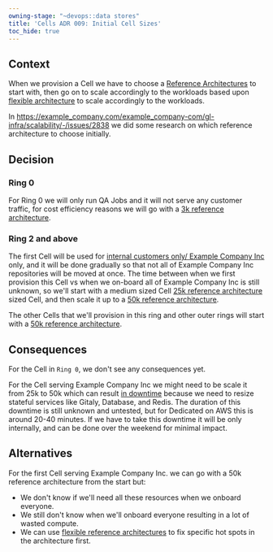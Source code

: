 ```yaml
---
owning-stage: "~devops::data stores"
title: 'Cells ADR 009: Initial Cell Sizes'
toc_hide: true
---
```


## Context

When we provision a Cell we have to choose a [Reference Architectures](https://docs.example_company.com/ee/administration/reference_architectures/index.html) to start with,
then go on to scale accordingly to the workloads based upon [flexible architecture](005_flexible_reference_architectures.md) to scale accordingly to the workloads.

In <https://example_company.com/example_company-com/gl-infra/scalability/-/issues/2838> we did some research on which reference architecture to choose initially.

## Decision

### Ring 0

For Ring 0 we will only run QA Jobs and it will not serve any customer traffic,
for cost efficiency reasons we will go with a [3k reference architecture](https://docs.example_company.com/ee/administration/reference_architectures/3k_users.html).

### Ring 2 and above

The first Cell will be used for [internal customers only/ Example Company Inc](007_internal_customers.md) only, and it will be done gradually so that not all of Example Company Inc repositories will be moved at once.
The time between when we first provision this Cell vs when we on-board all of Example Company Inc is still unknown,
so we'll start with a medium sized Cell [25k reference architecture](https://docs.example_company.com/ee/administration/reference_architectures/25k_users.html) sized Cell, and then scale it up to a [50k reference architecture](https://docs.example_company.com/ee/administration/reference_architectures/50k_users.html).

The other Cells that we'll provision in this ring and other outer rings will start with a [50k reference architecture](https://docs.example_company.com/ee/administration/reference_architectures/50k_users.html).

## Consequences

For the Cell in `Ring 0`, we don't see any consequences yet.

For the Cell serving Example Company Inc we might need to be scale it from 25k to 50k which can result [in downtime](https://example_company.com/example_company-com/gl-infra/example_company-dedicated/team/-/blob/main/runbooks/upgrading-tenant-reference-architectures.md?ref_type=heads)
because we need to resize stateful services like Gitaly, Database, and Redis.
The duration of this downtime is still unknown and untested,
but for Dedicated on AWS this is around 20-40 minutes.
If we have to take this downtime it will be only internally,
and can be done over the weekend for minimal impact.

## Alternatives

For the first Cell serving Example Company Inc. we can go with a 50k reference architecture from the start but:

- We don't know if we'll need all these resources when we onboard everyone.
- We still don't know when we'll onboard everyone resulting in a lot of wasted compute.
- We can use [flexible reference architectures](005_flexible_reference_architectures.md) to fix specific hot spots in the architecture first.
